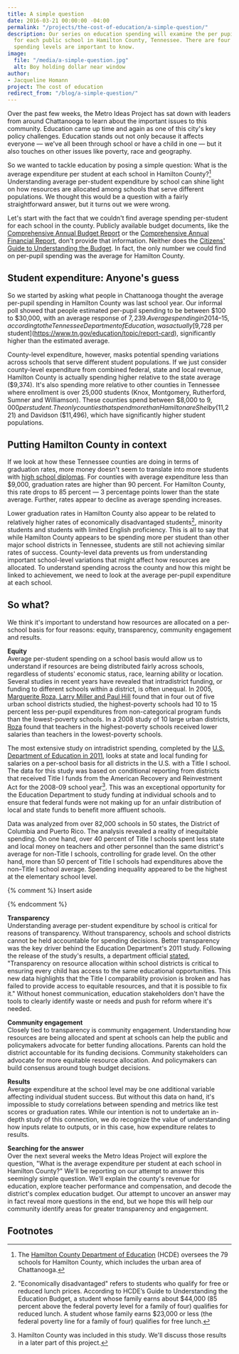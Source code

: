 ```yaml
---
title: A simple question
date: 2016-03-21 00:00:00 -04:00
permalink: "/projects/the-cost-of-education/a-simple-question/"
description: Our series on education spending will examine the per pupil expenditure
  for each public school in Hamilton County, Tennessee. There are four reasons those
  spending levels are important to know.
image:
  file: "/media/a-simple-question.jpg"
  alt: Boy holding dollar near window
author:
- Jacqueline Homann
project: The cost of education
redirect_from: "/blog/a-simple-question/"
---
```


Over the past few weeks, the Metro Ideas Project has sat down with leaders from around Chattanooga to learn about the important issues to this community. Education came up time and again as one of this city's key policy challenges. Education stands out not only because it affects everyone — we've all been through school or have a child in one — but it also touches on other issues like poverty, race and geography. 

So we wanted to tackle education by posing a simple question: What is the average expenditure per student at each school in Hamilton County?[^1] Understanding average per-student expenditure by school can shine light on how resources are allocated among schools that serve different populations. We thought this would be a question with a fairly straightforward answer, but it turns out we were wrong. 

Let's start with the fact that we couldn't find average spending per-student for each school in the county. Publicly available budget documents, like the [Comprehensive Annual Budget Report](http://www.hamiltontn.gov/pdf/cabr/2015/FY15CABR.pdf) or the [Comprehensive Annual Financial Report](http://www.hamiltontn.gov/PDF/CAFR/2015/2015CAFR.pdf), don't provide that information. Neither does the [Citizens' Guide to Understanding the Budget](http://www.pefchattanooga.org/wp-content/uploads/2015/06/HCDE_budget-guide_051515.pdf). In fact, the only number we could find on per-pupil spending was the average for Hamilton County.

## Student expenditure: Anyone's guess

So we started by asking what people in Chattanooga thought the average per-pupil spending in Hamilton County was last school year. Our informal poll showed that people estimated per-pupil spending to be between $100 to $30,000, with an average response of $7,239. Average spending in 2014–15, according to the Tennessee Department of Education, was actually [$9,728 per student](https://www.tn.gov/education/topic/report-card), significantly higher than the  estimated average. 

County-level expenditure, however, masks potential spending variations across schools that serve different student populations. If we just consider county-level expenditure from combined federal, state and local revenue, Hamilton County is actually spending higher relative to the state average ($9,374). It's also spending more relative to other counties in Tennessee where enrollment is over 25,000 students (Knox, Montgomery, Rutherford, Sumner and Williamson). These counties spend between $8,000 to $9,000 per student. The only counties that spend more than Hamilton are Shelby ($11,221) and Davidson ($11,496), which have significantly higher student populations.

## Putting Hamilton County in context

If we look at how these Tennessee counties are doing in terms of graduation rates, more money doesn't seem to translate into more students with [high school diplomas](https://www.tn.gov/education/topic/data-downloads). For counties with average expenditure less than $9,000, graduation rates are higher than 90 percent. For Hamilton County, this rate drops to 85 percent — 3 percentage points lower than the state average. Further, rates appear to decline as average spending increases.

Lower graduation rates in Hamilton County also appear to be related to relatively higher rates of economically disadvantaged students[^2], minority students and students with limited English proficiency. This is all to say that while Hamilton County appears to be spending more per student than other major school districts in Tennessee, students are still not achieving similar rates of success. County-level data prevents us from understanding important school-level variations that might affect how resources are allocated. To understand spending across the county and how this might be linked to achievement, we need to look at the average per-pupil expenditure at each school.

<div id="scatterplot"></div>

## So what?

We think it's important to understand how resources are allocated on a per-school basis for four reasons: equity, transparency, community engagement and results.

**Equity**  
Average per-student spending on a school basis would allow us to understand if resources are being distributed fairly across schools, regardless of students' economic status, race, learning ability or location. Several studies in recent years have revealed that intradistrict funding, or funding to different schools within a district,  is often unequal. In 2005, [Marguerite Roza, Larry Miller and Paul Hill](http://www.crpe.org/sites/default/files/wp_crpe6_title1_aug05_0.pdf) found that in four out of five urban school districts studied, the highest-poverty schools had 10 to 15 percent less per-pupil expenditures from non-categorical program funds than the lowest-poverty schools. In a 2008 study of 10 large urban districts, [Roza](https://cdn.americanprogress.org/wp-content/uploads/issues/2008/06/pdf/comparability_part3.pdf) found that teachers in the highest-poverty schools received lower salaries than teachers in the lowest-poverty schools.

The most extensive study on intradistrict spending, completed by the [U.S. Department of Education in 2011](http://www2.ed.gov/about/offices/list/opepd/ppss/reports.html#title), looks at state and local funding for salaries on a per-school basis for all districts in the U.S. with a Title I school. The data for this study was based on conditional reporting from districts that received Title I funds from the American Recovery and Reinvestment Act for the 2008-09 school year[^3]. This was an exceptional opportunity for the Education Department to study funding at individual schools and to ensure that federal funds were not making up for an unfair distribution of local and state funds to benefit more affluent schools. 

Data was analyzed from over 82,000 schools in 50 states, the District of Columbia and Puerto Rico. The analysis revealed a reality of inequitable spending. On one hand, over 40 percent of Title I schools spent less state and local money on teachers and other personnel than the same district's average for non-Title I schools, controlling for grade level. On the other hand, more than 50 percent of Title I schools had expenditures above the non–Title I school average. Spending inequality appeared to be the highest at the elementary school level.

{% comment %}
Insert aside

<!-- <aside class="text-small" style="border:1px solid #b1b3b5;padding:2em;">
  <h3 class="subhead">What is Title I?</h3>

  <p><a href="http://www2.ed.gov/policy/elsec/leg/esea02/pg1.html">Title I funding</a> is intended "to ensure that all children have a fair, equal, and significant opportunity to obtain a high-quality education and reach, at a minimum, proficiency on challenging State academic achievement standards and state academic assessments."</p>

  <p>Originally part of the Elementary and Secondary Education Act of 1965, and now under the No Child Left Behind Act, Title I federal funds are targeted at closing the achievement gap between low-income and other students. Almost <a href="https://www.naeyc.org/policy/federal/title1">14,000 of the 15,000 school districts</a> in the nation conduct Title I programs. Funds are distributed on a formula basis, which aims to provide resources to schools and students with the greatest need. <a href="http://atlas.newamerica.org/no-child-left-behind-act-title-i-distribution-formulas">Four formulas</a> are used: the Basic Grant, Concentration Grant, Targeted Assistance Grant and the Education Finance Incentive Grant.</p>

  <p>Funds are distributed to school districts, which have some discretion in how they allocate Title I money to schools. Examples of how funds might be used include professional development for teachers, curriculum improvement, providing additional help for students and promoting parent involvement. In schools where more than half of students are considered low-income, a “schoolwide program” can be implemented with the goal of using Title I money to improve achievement for all students.</p>

  <p>In Hamilton County, schools where over 50 percent of students who are economically disadvantaged receive Title I funds. This qualifies over 50 public schools for Title I funds. While this supports the majority of students in the county, the system overlooks some students in need. Schools a little under the 50 percent threshold don’t receive the same federal support as schools that qualify for Title I funds. Schools in the Title I gap include Loftis Middle School (40.8 percent economically disadvantaged), STEM School (41.4), Ooltewah High (42.1), McConnell Elementary (44.2), Sale Creek Middle/High (46.1), Ganns Middle Valley Elementary (46.8) and Allen Elementary (47.7).</p>

  <p>The Hamilton County Department of Education has a <a href="http://www.hcde.org/?PN=Pages&SubP=Level1Page&L=2&DivisionID=14285&DepartmentID=15178&PageID=20951&ToggleSideNav=ShowAll">list of Title I schools</a>.</p> -->
</aside>
{% endcomment %}

**Transparency**  
Understanding average per-student expenditure by school is critical for reasons of transparency. Without transparency, schools and school districts cannot be held accountable for spending decisions. Better transparency was the key driver behind the Education Department's 2011 study. Following the release of the study's results, a department official [stated](http://www.ed.gov/news/press-releases/more-40-low-income-schools-dont-get-fair-share-state-and-local-funds-department-education-research-finds), "Transparency on resource allocation within school districts is critical to ensuring every child has access to the same educational opportunities. This new data highlights that the Title I comparability provision is broken and has failed to provide access to equitable resources, and that it is possible to fix it." Without honest communication, education stakeholders don't have the tools to clearly identify waste or needs and push for reform where it's needed.

**Community engagement**  
Closely tied to transparency is community engagement. Understanding how resources are being allocated and spent at schools can help the public and policymakers advocate for better funding allocations. Parents can hold the district accountable for its funding decisions. Community stakeholders can advocate for more equitable resource allocation. And policymakers can build consensus around tough budget decisions.

**Results**  
Average expenditure at the school level may be one additional variable affecting individual student success. But without this data on hand, it's impossible to study correlations between spending and metrics like test scores or graduation rates. While our intention is not to undertake an in-depth study of this connection, we do recognize the value of understanding how inputs relate to outputs, or in this case, how expenditure relates to results.

**Searching for the answer**  
Over the next several weeks the Metro Ideas Project will explore the question, "What is the average expenditure per student at each school in Hamilton County?" We'll be reporting on our attempt to answer this seemingly simple question. We'll explain the county's revenue for education, explore teacher performance and compensation, and decode the district's complex education budget. Our attempt to uncover an answer may in fact reveal more questions in the end, but we hope this will help our community identify areas for greater transparency and engagement.

## Footnotes

[^1]: The [Hamilton County Department of Education](http://www.hcde.org/) (HCDE) oversees the 79 schools for Hamilton County, which includes the urban area of Chattanooga.
[^2]: "Economically disadvantaged" refers to students who qualify for free or reduced lunch prices. According to HCDE’s Guide to Understanding the Education Budget, a student whose family earns about $44,000 (85 percent above the federal poverty level for a family of four) qualifies for reduced lunch. A student whose family earns $23,000 or less (the federal poverty line for a family of four) qualifies for free lunch.
[^3]: Hamilton County was included in this study. We'll discuss those results in a later part of this project.

<script src="https://cdnjs.cloudflare.com/ajax/libs/pym/0.4.5/pym.min.js"></script>
<script>
  var url         = "http://graphics.metroideas.org/charts/tn-grad-rates-by-county/";
  var scatterplot = new pym.Parent("scatterplot", url, {});
</script>